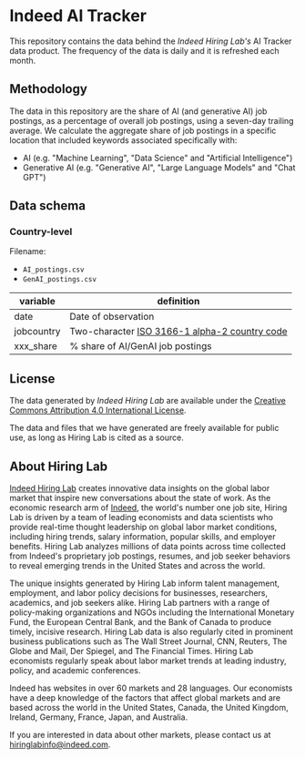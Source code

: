 # Indeed AI Tracker

This repository contains the data behind the *Indeed Hiring Lab's* AI Tracker data product. The frequency of the data is daily and it is refreshed each month.

## Methodology

The data in this repository are the share of AI (and generative AI) job postings, as a percentage of overall job postings, using a seven-day trailing average. We calculate the aggregate share of job postings in a specific location that included keywords associated specifically with:

- AI (e.g. "Machine Learning", "Data Science" and "Artificial Intelligence")
- Generative AI (e.g. "Generative AI", "Large Language Models" and "Chat GPT")

## Data schema

### Country-level

Filename:

- `AI_postings.csv`
- `GenAI_postings.csv`

| variable   | definition                                                                          |
|------------|-------------------------------------------------------------------------------------|
| date       | Date of observation                                                                 |
| jobcountry | Two-character [ISO 3166-1 alpha-2 country code](https://www.iban.com/country-codes) |
| xxx_share  | % share of AI/GenAI job postings                                                    |

## License

The data generated by *Indeed Hiring Lab* are available under the [Creative Commons Attribution 4.0 International License](https://creativecommons.org/licenses/by/4.0/).

The data and files that we have generated are freely available for public use, as long as Hiring Lab is cited as a source.

## About Hiring Lab

[Indeed Hiring Lab](https://hiringlab.org) creates innovative data insights on the global labor market that inspire new conversations about the state of work. As the economic research arm of [Indeed](https://www.indeed.com/), the world's number one job site, Hiring Lab is driven by a team of leading economists and data scientists who provide real-time thought leadership on global labor market conditions, including hiring trends, salary information, popular skills, and employer benefits. Hiring Lab analyzes millions of data points across time collected from Indeed's proprietary job postings, resumes, and job seeker behaviors to reveal emerging trends in the United States and across the world.

The unique insights generated by Hiring Lab inform talent management, employment, and labor policy decisions for businesses, researchers, academics, and job seekers alike. Hiring Lab partners with a range of policy-making organizations and NGOs including the International Monetary Fund, the European Central Bank, and the Bank of Canada to produce timely, incisive research. Hiring Lab data is also regularly cited in prominent business publications such as The Wall Street Journal, CNN, Reuters, The Globe and Mail, Der Spiegel, and The Financial Times. Hiring Lab economists regularly speak about labor market trends at leading industry, policy, and academic conferences.

Indeed has websites in over 60 markets and 28 languages. Our economists have a deep knowledge of the factors that affect global markets and are based across the world in the United States, Canada, the United Kingdom, Ireland, Germany, France, Japan, and Australia.

If you are interested in data about other markets, please contact us at [hiringlabinfo@indeed.com](mailto:hiringlabinfo@indeed.com).
